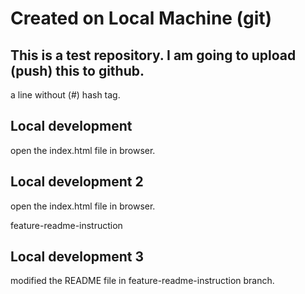 # Created on Local Machine (git)

## This is a test repository. I am going to upload (push) this to github.
a line without (#) hash tag. 

## Local development

open the index.html file in browser.

## Local development 2

open the index.html file in browser.

feature-readme-instruction

## Local development 3

modified the README file in feature-readme-instruction branch.